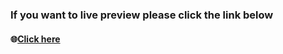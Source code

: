 
<h3> If you want to live preview please click the link below  </h3> 
<h4><p>🌐<a target="_blank" href="https://66f5656cf940d600fb9b6cea--jscustoms.netlify.app/">Click here</a></p></h4>
